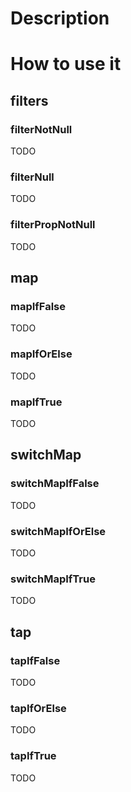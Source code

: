 # Description


# How to use it
## filters
### filterNotNull
TODO
### filterNull
TODO
### filterPropNotNull
TODO

## map
### mapIfFalse
TODO
### mapIfOrElse
TODO
### mapIfTrue
TODO

## switchMap
### switchMapIfFalse
TODO
### switchMapIfOrElse
TODO
### switchMapIfTrue
TODO

## tap
### tapIfFalse
TODO
### tapIfOrElse
TODO
### tapIfTrue
TODO
